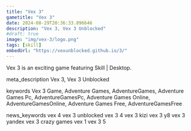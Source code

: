 ```yaml
---
title: "Vex 3"
gametitle: "Vex 3"
date: 2024-08-29T20:36:33.896646
description: "Vex 3, Vex 3 Unblocked"
#draft: true
image: "img/vex-3/logo.png"
tags: [skill]
embedUrl: "https://vexunblocked.github.io/3/"
---
```


Vex 3 is an exciting game featuring Skill | Desktop.

meta_description
Vex 3, Vex 3 Unblocked


keywords
Vex 3 Game, Adventure Games, AdventureGames, Adventure Games Pc, AdventureGamesPc, Adventure Games Online, AdventureGamesOnline, Adventure Games Free, AdventureGamesFree


news_keywords
vex 4 vex 3 unblocked vex 3 4 vex 3 kizi vex 3 y8 vex 3 yandex vex 3 crazy games vex 1 vex 3 5
